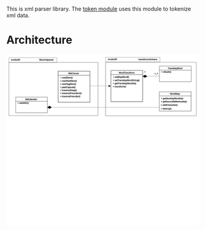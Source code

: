 This is xml parser library. The [token module](../../lang/token) uses this module to tokenize xml data.

Architecture
============

![parser class diagram](../../docs/diagrams/xmlparser_class_diagram.svg)

